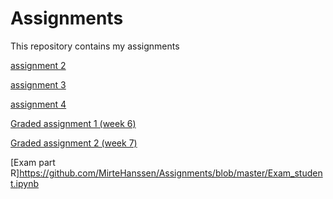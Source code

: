 # Assignments
This repository contains my assignments

[assignment 2](https://github.com/MirteHanssen/Assignments/blob/master/assignment2%20(1).ipynb)

[assignment 3](https://github.com/MirteHanssen/Assignments/blob/master/assignment3%20(1).ipynb)

[assignment 4](https://github.com/MirteHanssen/Assignments/blob/master/assignment4.ipynb)

[Graded assignment 1 (week 6)](https://github.com/MirteHanssen/Assignments/blob/master/Graded_assignment1%20(1).ipynb)

[Graded assignment 2 (week 7)](https://github.com/MirteHanssen/Assignments/blob/master/Graded_assignment_2%20(1).ipynb)

[Exam part R]https://github.com/MirteHanssen/Assignments/blob/master/Exam_student.ipynb
